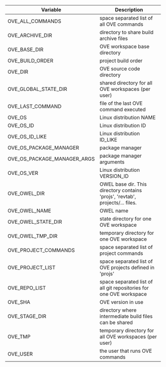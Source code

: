 | Variable                     | Description
|-|-|
| OVE_ALL_COMMANDS             | space separated list of all OVE commands                                       |
| OVE_ARCHIVE_DIR              | directory to share build archive files                                         |
| OVE_BASE_DIR                 | OVE workspace base directory                                                   |
| OVE_BUILD_ORDER              | project build order                                                            |
| OVE_DIR                      | OVE source code directory                                                      |
| OVE_GLOBAL_STATE_DIR         | shared directory for all OVE workspaces (per user)                             |
| OVE_LAST_COMMAND             | file of the last OVE command executed                                          |
| OVE_OS                       | Linux distribution NAME                                                        |
| OVE_OS_ID                    | Linux distribution ID                                                          |
| OVE_OS_ID_LIKE               | Linux distribution ID_LIKE                                                     |
| OVE_OS_PACKAGE_MANAGER       | package manager                                                                |
| OVE_OS_PACKAGE_MANAGER_ARGS  | package manager arguments                                                      |
| OVE_OS_VER                   | Linux distribution VERSION_ID                                                  |
| OVE_OWEL_DIR                 | OWEL base dir. This directory contains 'projs', 'revtab', projects/... files.  |
| OVE_OWEL_NAME                | OWEL name                                                                      |
| OVE_OWEL_STATE_DIR           | state directory for one OVE workspace                                          |
| OVE_OWEL_TMP_DIR             | temporary directory for one OVE workspace                                      |
| OVE_PROJECT_COMMANDS         | space separated list of project commands                                       |
| OVE_PROJECT_LIST             | space separated list of OVE projects defined in 'projs'                        |
| OVE_REPO_LIST                | space separated list of all git repositories for one OVE workspace             |
| OVE_SHA                      | OVE version in use                                                             |
| OVE_STAGE_DIR                | directory where intermediate build files can be shared                         |
| OVE_TMP                      | temporary directory for all OVE workspaces (per user)                          |
| OVE_USER                     | the user that runs OVE commands                                                |
